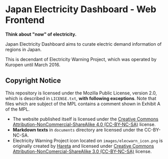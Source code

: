 # Japan Electricity Dashboard - Web Frontend

**Think about "now" of electricity.**

Japan Electricity Dashboard aims to curate electric demand information of regions in Japan.

This is decendant of Electricity Warning Project, which was operated by Kuropen until March 2016.

## Copyright Notice
This repository is licensed under the Mozilla Public License, version 2.0, which is described in `LICENSE.txt`, **with following exceptions**. Note that files which are subject of the MPL contains a comment shown in Exhibit A of the MPL.

- The website published itself is licensed under the [Creative Commons Attribution-NonCommercial-ShareAlike 4.0 (CC-BY-NC-SA)](https://creativecommons.org/licenses/by-nc-sa/4.0/) license.
- **Markdown texts** in `documents` directory are licensed under the CC-BY-NC-SA.
- Electricity Warning Project icon located on `images/elecwarn_icon.png` is originally created by [Hareta](https://twitter.com/haretter) and licensed under
[Creative Commons Attribution-NonComercial-ShareAlike 3.0 (CC-BY-NC-SA)](https://creativecommons.org/licenses/by-nc-sa/3.0/) license.
